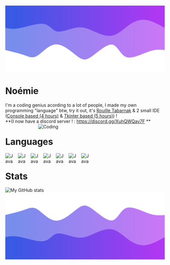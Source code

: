 ![HEADER](./header.png)
# Noémie
I'm a coding genius acording to a lot of people, I made my own programming "language" btw, try it out, it's [Rouille Tabarnak](https://github.com/Name-shitty-github-profile/rouille-tabarnak) & 2 small IDE ([Console based (4 hours)](https://github.com/Name-shitty-github-profile/4-hours-IDE) & [Tkinter based (5 hours)](https://github.com/Name-shitty-github-profile/5-hours-tkinter-IDE)) !
<br>
**(I now have a discord server ! : https://discord.gg/XuhQWQav7F **
<img align="right" alt="Coding" width="400" src="https://media.giphy.com/media/3o7bu6rpK7GL2KWlO0/giphy.gif">
# Languages
<img align="left" alt="Java" width="30px" style="padding-right:10px;" src="https://devicons.railway.app/i/python.svg" />
<img align="left" alt="Java" width="30px" style="padding-right:10px;" src="https://cdn.jsdelivr.net/gh/devicons/devicon/icons/typescript/typescript-plain.svg" />
<img align="left" alt="Java" width="30px" style="padding-right:10px;" src="https://cdn.jsdelivr.net/gh/devicons/devicon/icons/javascript/javascript-plain.svg" />
<img align="left" alt="Java" width="30px" style="padding-right:10px;" src="https://cdn.jsdelivr.net/gh/devicons/devicon/icons/java/java-original.svg"/>
<img align="left" alt="Java" width="30px" style="padding-right:10px;" src="https://cdn.jsdelivr.net/gh/devicons/devicon/icons/linux/linux-original.svg" />
<img align="left" alt="Java" width="30px" style="padding-right:10px;" src="https://cdn.jsdelivr.net/gh/devicons/devicon/icons/html5/html5-plain.svg" />
<img align="left" alt="Java" width="30px" style="padding-right:10px;" src="https://cdn.jsdelivr.net/gh/devicons/devicon/icons/css3/css3-plain.svg" />
<br>

# Stats
![My GitHub stats](https://github-readme-stats.vercel.app/api?username=Name-shitty-github-profile&show_icons=true&theme=gruvbox)
![Footer](./footer.png)
